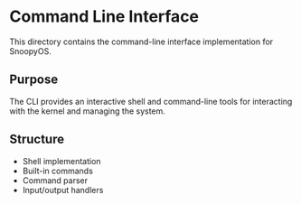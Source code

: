 # Command Line Interface

This directory contains the command-line interface implementation for SnoopyOS.

## Purpose
The CLI provides an interactive shell and command-line tools for interacting with the kernel and managing the system.

## Structure
- Shell implementation
- Built-in commands
- Command parser
- Input/output handlers
